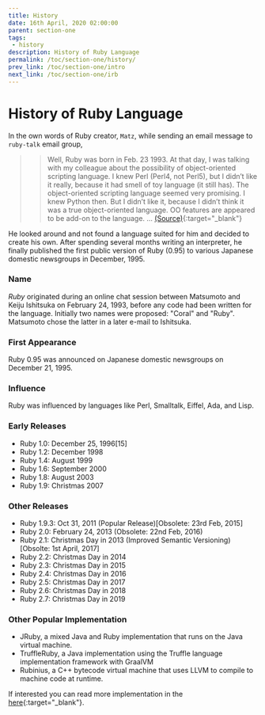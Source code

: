 ```yaml
---
title: History
date: 16th April, 2020 02:00:00
parent: section-one
tags:
 - history
description: History of Ruby Language
permalink: /toc/section-one/history/
prev_link: /toc/section-one/intro
next_link: /toc/section-one/irb
---
```


# History of Ruby Language

In the own words of Ruby creator, `Matz`, while sending an email message to `ruby-talk` email group,

>> Well, Ruby was born in Feb. 23 1993. At that day, I was talking with my colleague about the possibility of
>> object-oriented scripting language. I knew Perl (Perl4, not Perl5), but I didn’t like it really, because it had
>> smell of toy language (it still has). The object-oriented scripting language seemed very promising. I knew Python
>> then. But I didn’t like it, because I didn’t think it was a true object-oriented language. OO features are
>> appeared to be add-on to the language. ... [(Source)](http://blade.nagaokaut.ac.jp/cgi-bin/scat.rb/ruby/ruby-talk/382){:target="_blank"}

He looked around and not found a language suited for him and decided to create his own. After spending several
months writing an interpreter, he finally published the first public version of Ruby (0.95) to various Japanese
domestic newsgroups in December, 1995.

### Name

_Ruby_ originated during an online chat session between Matsumoto and Keiju Ishitsuka on February 24, 1993, before
any code had been written for the language. Initially two names were proposed: "Coral" and "Ruby". Matsumoto chose
the latter in a later e-mail to Ishitsuka.

### First Appearance

Ruby 0.95 was announced on Japanese domestic newsgroups on December 21, 1995.

### Influence

Ruby was influenced by languages like Perl, Smalltalk, Eiffel, Ada, and Lisp.

### Early Releases

- Ruby 1.0: December 25, 1996[15]
- Ruby 1.2: December 1998
- Ruby 1.4: August 1999
- Ruby 1.6: September 2000
- Ruby 1.8: August 2003
- Ruby 1.9: Christmas 2007

### Other Releases

- Ruby 1.9.3: Oct 31, 2011 (Popular Release)[Obsolete: 23rd Feb, 2015]
- Ruby 2.0: February 24, 2013 (Obsolete: 22nd Feb, 2016)
- Ruby 2.1: Christmas Day in 2013 (Improved Semantic Versioning)[Obsolte: 1st April, 2017]
- Ruby 2.2: Christmas Day in 2014
- Ruby 2.3: Christmas Day in 2015
- Ruby 2.4: Christmas Day in 2016
- Ruby 2.5: Christmas Day in 2017
- Ruby 2.6: Christmas Day in 2018
- Ruby 2.7: Christmas Day in 2019

### Other Popular Implementation

- JRuby, a mixed Java and Ruby implementation that runs on the Java virtual machine.
- TruffleRuby, a Java implementation using the Truffle language implementation framework with GraalVM
- Rubinius, a C++ bytecode virtual machine that uses LLVM to compile to machine code at runtime.

If interested you can read more implementation in the [here](https://en.wikipedia.org/wiki/Ruby_(programming_language)#Implementations){:target="_blank"}.
